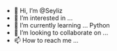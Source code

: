 - 👋 Hi, I’m @Seyliz
- 👀 I’m interested in ...
- 🌱 I’m currently learning ...         Python
- 💞️ I’m looking to collaborate on ...
- 📫 How to reach me ...

<!---
Seyliz/Seyliz is a ✨ special ✨ repository because its `README.md` (this file) appears on your GitHub profile.
You can click the Preview link to take a look at your changes.
--->
